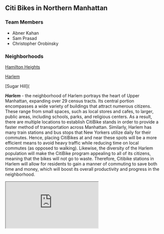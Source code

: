 ## Citi Bikes in Northern Manhattan

### Team Members
- Abner Kahan
- Sam Prasad
- Christopher Orobinsky

### Neighborhoods

[Hamilton Heights](https://abner-kahan.github.io/Hamilton-Heights-Citi-Bikes/)

[Harlem](https://samprasad20.github.io/honorsproject9/)

[Sugar Hill](

***Harlem*** - the neighborhood of Harlem portrays the heart of Upper Manhattan, expanding over 29 census tracts. Its central portion encompasses a wide variety of buildings that attract numerous citizens. These range from small spaces, such as local stores and cafes, to larger, public areas, including schools, parks, and religious centers. As a result, there are multiple locations to establish CitiBike stands in order to provide a faster method of transportation across Manhattan. Similarly, Harlem has many train stations and bus stops that New Yorkers utilize daily for their commutes.  Hence, placing CitiBikes at and near these spots will be a more efficient means to avoid heavy traffic while reducing time on local commutes (as opposed to walking). Likewise, the diversity of the Harlem population will make the CitiBike program appealing to all of its citizens, meaning that the bikes will not go to waste. Therefore, Citibike stations in Harlem will allow for residents to gain a manner of commuting to save both time and money, which will boost its overall productivity and progress in the neighborhood.

<!-- add Virnoli map with all location
Add summary of bike station reasoning for each neighborhood(HC10)-->

<iframe src="https://github.com/Abner-Kahan/CitiBikes_North_Manhttan/blob/master/libVorBike.html"></iframe>
